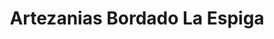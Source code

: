 ---
title: "Artezanias Bordado La Espiga"
url: /cucaita/artezanias-bordado-la-espiga/
shop: general
---